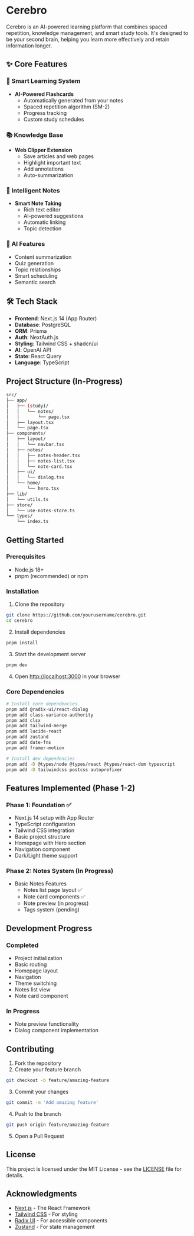 # Cerebro
Cerebro is an AI-powered learning platform that combines spaced repetition, knowledge management, and smart study tools. It's designed to be your second brain, helping you learn more effectively and retain information longer.

## ✨ Core Features

### 🎯 Smart Learning System
- **AI-Powered Flashcards**
  - Automatically generated from your notes
  - Spaced repetition algorithm (SM-2)
  - Progress tracking
  - Custom study schedules

### 📚 Knowledge Base
- **Web Clipper Extension**
  - Save articles and web pages
  - Highlight important text
  - Add annotations
  - Auto-summarization

### 📝 Intelligent Notes
- **Smart Note Taking**
  - Rich text editor
  - AI-powered suggestions
  - Automatic linking
  - Topic detection

### 🤖 AI Features
- Content summarization
- Quiz generation
- Topic relationships
- Smart scheduling
- Semantic search

## 🛠️ Tech Stack

- **Frontend**: Next.js 14 (App Router)
- **Database**: PostgreSQL
- **ORM**: Prisma
- **Auth**: NextAuth.js
- **Styling**: Tailwind CSS + shadcn/ui
- **AI**: OpenAI API
- **State**: React Query
- **Language**: TypeScript

## Project Structure (In-Progress)

```bash
src/
├── app/
│   ├── (study)/
│   │   └── notes/
│   │       └── page.tsx
│   ├── layout.tsx
│   └── page.tsx
├── components/
│   ├── layout/
│   │   └── navbar.tsx
│   ├── notes/
│   │   ├── notes-header.tsx
│   │   ├── notes-list.tsx
│   │   └── note-card.tsx
│   ├── ui/
│   │   └── dialog.tsx
│   └── home/
│       └── hero.tsx
├── lib/
│   └── utils.ts
├── store/
│   └── use-notes-store.ts
└── types/
    └── index.ts
```

## Getting Started

### Prerequisites

- Node.js 18+ 
- pnpm (recommended) or npm

### Installation

1. Clone the repository
```bash
git clone https://github.com/yourusername/cerebro.git
cd cerebro
```

2. Install dependencies
```bash
pnpm install
```

3. Start the development server
```bash
pnpm dev
```

4. Open [http://localhost:3000](http://localhost:3000) in your browser

### Core Dependencies

```bash
# Install core dependencies
pnpm add @radix-ui/react-dialog
pnpm add class-variance-authority
pnpm add clsx
pnpm add tailwind-merge
pnpm add lucide-react
pnpm add zustand
pnpm add date-fns
pnpm add framer-motion

# Install dev dependencies
pnpm add -D @types/node @types/react @types/react-dom typescript
pnpm add -D tailwindcss postcss autoprefixer
```

## Features Implemented (Phase 1-2)

### Phase 1: Foundation ✅
- Next.js 14 setup with App Router
- TypeScript configuration
- Tailwind CSS integration
- Basic project structure
- Homepage with Hero section
- Navigation component
- Dark/Light theme support

### Phase 2: Notes System (In Progress)
- Basic Notes Features
  - Notes list page layout ✅
  - Note card components ✅
  - Note preview (in progress)
  - Tags system (pending)

## Development Progress

### Completed
- Project initialization
- Basic routing
- Homepage layout
- Navigation
- Theme switching
- Notes list view
- Note card component

### In Progress
- Note preview functionality
- Dialog component implementation

## Contributing

1. Fork the repository
2. Create your feature branch
```bash
git checkout -b feature/amazing-feature
```
3. Commit your changes
```bash
git commit -m 'Add amazing feature'
```
4. Push to the branch
```bash
git push origin feature/amazing-feature
```
5. Open a Pull Request

## License

This project is licensed under the MIT License - see the [LICENSE](LICENSE) file for details.

## Acknowledgments

- [Next.js](https://nextjs.org/) - The React Framework
- [Tailwind CSS](https://tailwindcss.com/) - For styling
- [Radix UI](https://www.radix-ui.com/) - For accessible components
- [Zustand](https://github.com/pmndrs/zustand) - For state management
